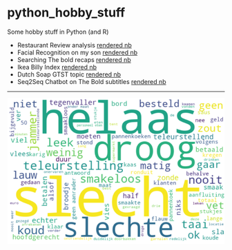 # python_hobby_stuff
Some hobby stuff in Python (and R)

* Restaurant Review analysis [rendered nb](https://nbviewer.jupyter.org/github/longhowlam/python_hobby_stuff/blob/master/RestaurantReviews.ipynb)
* Facial Recognition on my son [rendered nb](https://nbviewer.jupyter.org/github/longhowlam/python_hobby_stuff/blob/master/face_similarity_experiment_son.ipynb)
* Searching The bold recaps [rendered nb](https://nbviewer.jupyter.org/github/longhowlam/python_hobby_stuff/blob/master/TheBold.ipynb)
* Ikea Billy Index [rendered nb](https://nbviewer.jupyter.org/github/longhowlam/python_hobby_stuff/blob/master/Billy.ipynb)
* Dutch Soap GTST topic [rendered nb](https://nbviewer.jupyter.org/github/longhowlam/python_hobby_stuff/blob/master/GTST.ipynb)
* Seq2Seq Chatbot on The Bold subtitles [rendered nb](https://nbviewer.jupyter.org/github/longhowlam/python_hobby_stuff/blob/master/seq2seq_theBold_chat_pytorch.ipynb)

---

![wordcloud](wordcloudeten.png)
